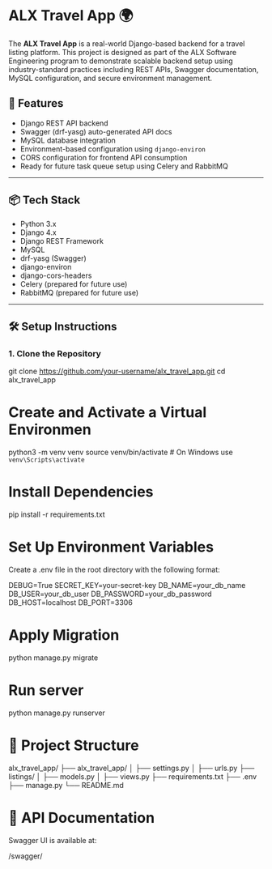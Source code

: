 # ALX Travel App 🌍

The **ALX Travel App** is a real-world Django-based backend for a travel listing platform. This project is designed as part of the ALX Software Engineering program to demonstrate scalable backend setup using industry-standard practices including REST APIs, Swagger documentation, MySQL configuration, and secure environment management.

## 🚀 Features

- Django REST API backend
- Swagger (drf-yasg) auto-generated API docs
- MySQL database integration
- Environment-based configuration using `django-environ`
- CORS configuration for frontend API consumption
- Ready for future task queue setup using Celery and RabbitMQ

---

## 📦 Tech Stack

- Python 3.x
- Django 4.x
- Django REST Framework
- MySQL
- drf-yasg (Swagger)
- django-environ
- django-cors-headers
- Celery (prepared for future use)
- RabbitMQ (prepared for future use)

---

## 🛠️ Setup Instructions

### 1. Clone the Repository

git clone https://github.com/your-username/alx_travel_app.git
cd alx_travel_app

# Create and Activate a Virtual Environmen
python3 -m venv venv
source venv/bin/activate  # On Windows use `venv\Scripts\activate`

# Install Dependencies
pip install -r requirements.txt

# Set Up Environment Variables
Create a .env file in the root directory with the following format:

DEBUG=True
SECRET_KEY=your-secret-key
DB_NAME=your_db_name
DB_USER=your_db_user
DB_PASSWORD=your_db_password
DB_HOST=localhost
DB_PORT=3306

# Apply Migration
python manage.py migrate

# Run server
python manage.py runserver

# 📁 Project Structure

alx_travel_app/
├── alx_travel_app/
│   ├── settings.py
│   ├── urls.py
├── listings/
│   ├── models.py
│   ├── views.py
├── requirements.txt
├── .env
├── manage.py
└── README.md

# 🧪 API Documentation

Swagger UI is available at:

/swagger/
